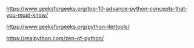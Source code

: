 https://www.geeksforgeeks.org/top-10-advance-python-concepts-that-you-must-know/

https://www.geeksforgeeks.org/python-itertools/


https://realpython.com/zen-of-python/